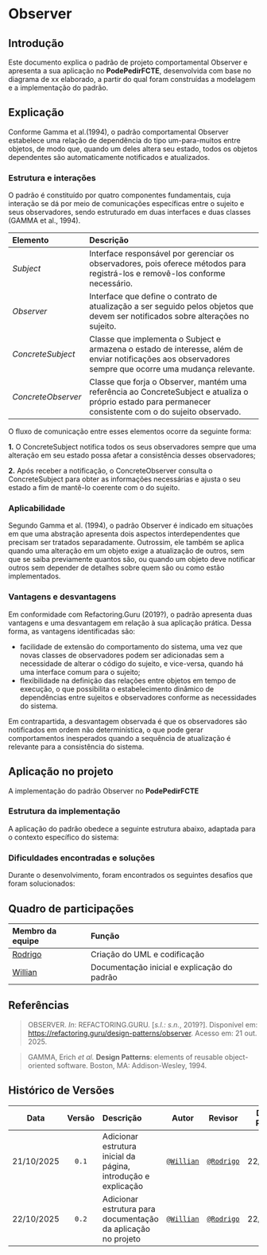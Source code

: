 # Observer

## Introdução
Este documento explica o padrão de projeto comportamental Observer e apresenta a sua aplicação no **PodePedirFCTE**, desenvolvida com base no diagrama de xx elaborado, a partir do qual foram construídas a modelagem e a implementação do padrão.

## Explicação

[explicação do padrão]: #

Conforme Gamma et al.(1994), o padrão comportamental Observer estabelece uma relação de dependência do tipo um-para-muitos entre objetos, de modo que, quando um deles altera seu estado, todos os objetos dependentes são automaticamente notificados e atualizados.

[pode criar novas seções aqui se necessário com ###, por exemplo: Vantagens, Desvantagens]: #

### Estrutura e interações
O padrão é constituído por quatro componentes fundamentais, cuja interação se dá por meio de comunicações específicas entre o sujeito e seus observadores, sendo estruturado em duas interfaces e duas classes (GAMMA et al., 1994).

| **Elemento** | **Descrição** |
| :----------- | :------------ |
| *Subject* | Interface responsável por gerenciar os observadores, pois oferece métodos para registrá-los e removê-los conforme necessário. | 
| *Observer* | Interface que define o contrato de atualização a ser seguido pelos objetos que devem ser notificados sobre alterações no sujeito. |
| *ConcreteSubject* | Classe que implementa o Subject e armazena o estado de interesse, além de enviar notificações aos observadores sempre que ocorre uma mudança relevante.| 
| *ConcreteObserver* | Classe que forja o Observer, mantém uma referência ao ConcreteSubject e atualiza o próprio estado para permanecer consistente com o do sujeito observado. |

O fluxo de comunicação entre esses elementos ocorre da seguinte forma:

**1.** O ConcreteSubject notifica todos os seus observadores sempre que uma alteração em seu estado possa afetar a consistência desses observadores;

**2.** Após receber a notificação, o ConcreteObserver consulta o ConcreteSubject para obter as informações necessárias e ajusta o seu estado a fim de mantê-lo coerente com o do sujeito.

### Aplicabilidade
Segundo Gamma et al. (1994), o padrão Observer é indicado em situações em que uma abstração apresenta dois aspectos interdependentes que precisam ser tratados separadamente. Outrossim, ele também se aplica quando uma alteração em um objeto exige a atualização de outros, sem que se saiba previamente quantos são, ou quando um objeto deve notificar outros sem depender de detalhes sobre quem são ou como estão implementados.

### Vantagens e desvantagens
Em conformidade com Refactoring.Guru (2019?), o padrão apresenta duas vantagens e uma desvantagem em relação à sua aplicação prática. Dessa forma, as vantagens identificadas são:
- facilidade de extensão do comportamento do sistema, uma vez que novas classes de observadores podem ser adicionadas sem a necessidade de alterar o código do sujeito, e vice-versa, quando há uma interface comum para o sujeito;
- flexibilidade na definição das relações entre objetos em tempo de execução, o que possibilita o estabelecimento dinâmico de dependências entre sujeitos e observadores conforme as necessidades do sistema.

Em contrapartida, a desvantagem observada é que os observadores são notificados em ordem não determinística, o que pode gerar comportamentos inesperados quando a sequência de atualização é relevante para a consistência do sistema.

## Aplicação no projeto

A implementação do padrão Observer no **PodePedirFCTE** 

[foi desenvolvida para facilitar a criação de diferentes tipos de usuários no sistema de delivery: **Aluno**, **Entregador** e **Fornecedor**. O padrão foi aplicado utilizando **TypeScript** como linguagem de programação, aproveitando recursos de tipagem estática e orientação a objetos para garantir robustez e manutenibilidade do código.]: #

### Estrutura da implementação

A aplicação do padrão obedece a seguinte estrutura abaixo, adaptada para o contexto específico do sistema:

<!-- #### **1. Builder Interface (`userBuilder`)**

```typescript
interface userBuilder {
  reset(): void;
  setUsername(username: string): void;
  setEmail(email: string): void;
  setSenha(senha: string): void;
  setTelefone(telefone: string): void;
}
```

Esta interface define o contrato base para todos os builders concretos, estabelecendo os métodos comuns necessários para a construção de qualquer tipo de usuário no sistema.

#### **2. Concrete Builders**

Foram implementados três builders concretos, cada um especializado na criação de um tipo específico de usuário:

- **`alunoBuilder`**: Responsável pela construção de objetos da classe `Aluno`, incluindo métodos específicos como `setNome()` e `setCPF()`
- **`entregadorBuilder`**: Encarregado da criação de objetos `Entregador`, com métodos particulares como `setVeiculo()` e `setIdentificador()`
- **`fornecedorBuilder`**: Dedicado à construção de objetos `Fornecedor`, implementando métodos empresariais como `setNomeFantasia()`, `setCNPJ()` e `setHorarioFuncionamento()`

Cada builder concreto mantém uma instância privada do produto que está construindo e implementa o método `getResult()` para retornar o objeto finalizado.

#### **3. Director Class**

A classe `Director` orquestra todo o processo de construção, definindo receitas específicas para cada tipo de usuário:

```typescript
cadastrarAluno(): void {
    this.builder.reset();
    this.builder.setUsername("aluno123");
    this.builder.setEmail("aluno@example.com");
    this.builder.setSenha("123456");
    this.builder.setTelefone("(11) 99999-9999");
    // Configurações específicas do aluno...
}
```

O Director utiliza verificação de tipos em tempo de execução para acessar métodos específicos de cada builder, mantendo a flexibilidade do sistema.

#### **4. Product Classes**

As classes de produto (`Aluno`, `Entregador`, `Fornecedor`) foram projetadas seguindo princípios de encapsulamento, utilizando:

- Propriedades privadas com prefixo underscore (`_username`, `_email`)
- Getters e setters públicos para controle de acesso
- Validação de dados nos setters (quando necessário)
### Ferramentas e Tecnologias Utilizadas

- **TypeScript 5.0+**: Linguagem principal, proporcionando tipagem estática e recursos avançados de OOP
- **Node.js**: Runtime para execução do código
- **ts-node**: Para execução direta de arquivos TypeScript durante desenvolvimento
- **npm**: Gerenciamento de dependências e scripts de build
- **VS Code**: Ambiente de desenvolvimento integrado

### Benefícios Alcançados

A implementação do padrão Builder trouxe vantagens significativas para o projeto:

1. **Flexibilidade de Construção**: Cada tipo de usuário pode ser construído de forma independente, com suas particularidades
2. **Reutilização de Código**: O processo de construção básico é compartilhado entre todos os builders
3. **Extensibilidade**: Novos tipos de usuários podem ser facilmente adicionados criando novos builders concretos
4. **Separação de Responsabilidades**: A lógica de construção fica isolada das classes de produto
5. **Testabilidade**: Cada componente pode ser testado independentemente

### Demonstração Prática

O arquivo `demo.ts` demonstra o uso completo do padrão:

```typescript
const director = new Director();

// Criação de um Aluno
const alunoBuilder = new alunoBuilder();
director.setBuilder(alunoBuilder);
director.cadastrarAluno();
const aluno = alunoBuilder.getResult();

// Criação de um Fornecedor
const fornecedorBuilder = new fornecedorBuilder();
director.setBuilder(fornecedorBuilder);
director.cadastrarFornecedor();
const fornecedor = fornecedorBuilder.getResult();
```

Esta implementação evidencia como o padrão Builder simplifica a criação de objetos complexos no contexto do **PodePedirFCTE**, proporcionando um código mais limpo, organizando e manutenível.

### Modelagem

<p style="text-align: center">
    <strong>Figura 1</strong> – Diagrama UML Builder cadastro de usuários no PodePedirFCTE
</p>

![Diagrama UML Builder PodePedirFCTE](./assests/builder.png)

<p>
    <strong>Autor: autoria da equipe</strong>, 2025
</p>

### Implementação

A implementação do padrão Builder no **PodePedirFCTE** está organizada em uma estrutura de diretórios que reflete claramente os componentes do padrão:

```
builder/
├── src/
│   ├── classes/           # Product classes
│   │   ├── aluno.ts
│   │   ├── entregador.ts
│   │   └── fornecedor.ts
│   ├── concreteBuilders/  # Concrete Builders
│   │   ├── alunoBuilder.ts
│   │   ├── entregadorBuilder.ts
│   │   └── fornecedorBuilder.ts
│   ├── userBuilder.ts     # Builder Interface
│   ├── director.ts        # Director Class
│   └── demo.ts           # Demonstração de uso
```

#### Principais Características Técnicas

**1. Interface Builder Genérica**: A interface `userBuilder` estabelece um contrato mínimo para todos os builders, garantindo que operações básicas como `reset()` e configuração de dados fundamentais (`username`, `email`, `senha`, `telefone`) estejam disponíveis em todas as implementações.

**2. Especialização por Herança**: Cada builder concreto implementa a interface base e adiciona métodos específicos para seu tipo de produto:

- `alunoBuilder`: adiciona `setNome()` e `setCPF()`
- `entregadorBuilder`: inclui `setVeiculo()` e `setIdentificador()`
- `fornecedorBuilder`: implementa métodos empresariais como `setNomeFantasia()`, `setCNPJ()`, `setRazaoSocial()`

**3. Encapsulamento Robusto**: Todas as classes de produto utilizam propriedades privadas com prefixo underscore (`_propriedade`) e expõem acesso controlado através de getters e setters, seguindo as melhores práticas de orientação a objetos.

**4. Flexibilidade do Director**: A classe `Director` utiliza verificação de tipos dinâmica (`"setNome" in this.builder`) para acessar métodos específicos de cada builder, mantendo flexibilidade sem comprometer a tipagem estática do TypeScript.

**5. Gestão de Estado**: Cada builder implementa adequadamente o método `reset()` para garantir que novas instâncias sejam criadas a cada uso, evitando efeitos colaterais entre construções sucessivas.

#### Exemplo de Uso Completo

```typescript
// Configuração inicial
const director = new Director();

// Builder para Aluno
const alunoBuilder = new alunoBuilder();
director.setBuilder(alunoBuilder);
director.cadastrarAluno();
const aluno = alunoBuilder.getResult();

console.log("Aluno criado:", {
  username: aluno.username,
  email: aluno.email,
  nome: aluno.nome,
  cpf: aluno.cpf,
});
```

Esta implementação demonstra como o padrão Builder foi adaptado especificamente para as necessidades do sistema **PodePedirFCTE**, proporcionando uma solução elegante e extensível para a criação de diferentes tipos de usuários no contexto de um sistema de delivery.

### Resultados e Insights

A implementação do padrão Builder no projeto revelou aspectos importantes sobre sua aplicabilidade em sistemas reais:

**1. Execução Bem-Sucedida**: O teste de execução confirma que o padrão foi implementado corretamente, criando objetos distintos conforme esperado:

```
Aluno criado: { _username: 'aluno123', _nome: 'João Silva', _cpf: '123.456.789-00', ... }
Fornecedor criado: { _username: 'fornecedorX', _nomeFantasia: 'Fornecedor X', _cnpj: '12.345.678/0001-99', ... }
Entregador criado: { _username: 'entregador01', _nome: 'Carlos Souza', _veiculo: 'Moto', ... }
```

**2. Consistência de Dados**: Observa-se que cada tipo de usuário mantém suas propriedades específicas adequadamente encapsuladas, demonstrando a eficácia do padrão na separação de responsabilidades.

**3. Extensibilidade Comprovada**: A estrutura permite facilmente a adição de novos tipos de usuários sem modificar código existante, apenas criando novos builders concretos.

### Instruções para Execução do Código

Para executar e testar a implementação do padrão Builder no **PodePedirFCTE**, siga os passos abaixo:

#### Pré-requisitos

- **Node.js** (versão 16 ou superior)
- **npm** (gerenciador de pacotes do Node.js)
- **Git** (para clonar o repositório)

#### Passos para Execução

**1. Clone o repositório e navegue para o diretório do projeto:**

```bash
git clone https://github.com/UnBArqDsw2025-2-Turma01/2025.2-T01-G7_PodePedirFCTE_Entrega_03.git
cd 2025.2-T01-G7_PodePedirFCTE_Entrega_03/builder
```

**2. Instale as dependências do projeto:**

```bash
npm install
```

**3. Para compilar o TypeScript para JavaScript:**

```bash
npm run build
```

**4. Execute o projeto em modo de desenvolvimento:**

```bash
npm run dev
```


**5. Para executar o código compilado:**

```bash
npm start
```

**6. Para limpar os arquivos compilados:**

```bash
npm run clean
```

#### Scripts Disponíveis

O projeto inclui os seguintes scripts no `package.json`:

- `npm run dev`: Executa o código TypeScript diretamente usando ts-node
- `npm run build`: Compila o TypeScript para JavaScript
- `npm start`: Executa o código JavaScript compilado
- `npm run clean`: Remove o diretório `dist/` com os arquivos compilados

#### Saída Esperada

Ao executar `npm run dev`, você deve ver uma saída similar a:

```
Aluno criado: Aluno {
  _username: 'aluno123',
  _email: 'aluno@example.com',
  _nome: 'João Silva',
  _senha: '123456',
  _telefone: '(11) 99999-9999',
  _cpf: '123.456.789-00'
}

Fornecedor criado: Fornecedor {
  _username: 'fornecedorX',
  _email: 'contato@fornecedorx.com',
  _nomeFantasia: 'Fornecedor X',
  _razaoSocial: 'Fornecedor X Ltda',
  _cnpj: '12.345.678/0001-99',
  _endereco: 'Rua das Flores, 100',
  _horarioFuncionamento: '08:00 - 18:00',
  _categoria: 'Alimentos',
  _status: 'Ativo'
}

Entregador criado: Entregador {
  _username: 'entregador01',
  _email: 'entregador@example.com',
  _nome: 'Carlos Souza',
  _veiculo: 'Moto',
  _identificador: 'ENT12345'
}
```

Esta saída confirma que o padrão Builder foi implementado corretamente, criando instâncias distintas de cada tipo de usuário com suas propriedades específicas adequadamente configuradas.
--->

### Dificuldades encontradas e soluções

Durante o desenvolvimento, foram encontrados os seguintes desafios que foram solucionados:

[**1. Tipagem Dinâmica vs. Tipagem Estática**: O maior desafio foi conciliar a flexibilidade necessária para acessar métodos específicos de cada builder com a rigidez da tipagem TypeScript. A solução encontrada foi utilizar verificação de tipos em tempo de execução (`"setNome" in this.builder`) combinada com type casting (`this.builder as any`).]: #

[**2. Gestão de Estado dos Builders**: descrição]: #

## Quadro de participações

| **Membro da equipe**                         | **Função**                                               |
| :------------------------------------------- | :------------------------------------------------------- |
| [Rodrigo](https://github.com/rodrigoFAmaral) | Criação do UML e codificação                             |
| [Willian](https://github.com/Wooo589)        | Documentação inicial e explicação do padrão |

## Referências

> OBSERVER. _In_: REFACTORING.GURU. [_s.l.: s.n._, 2019?]. Disponível em: https://refactoring.guru/design-patterns/observer. Acesso em: 21 out. 2025.

> GAMMA, Erich _et al._ **Design Patterns**: elements of reusable object-oriented software. Boston, MA: Addison-Wesley, 1994.

## Histórico de Versões

|  **Data**  | **Versão** | **Descrição**                                                                                                          |                    **Autor**                    |                   **Revisor**                   | **Data da Revisão** |
| :--------: | :--------: | :--------------------------------------------------------------------------------------------------------------------- | :---------------------------------------------: | :---------------------------------------------: | :-----------------: |
| 21/10/2025 |   `0.1`    | Adicionar estrutura inicial da página, introdução e explicação                                                            |    [`@Willian`](https://github.com/Wooo589)     | [`@Rodrigo`](https://github.com/rodrigoFAmaral) |     22/10/2025      |
| 22/10/2025 |   `0.2`    | Adicionar estrutura para documentação da aplicação no projeto                                                            |    [`@Willian`](https://github.com/Wooo589)     | [`@Rodrigo`](https://github.com/rodrigoFAmaral) |     22/10/2025      |